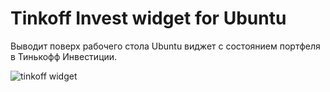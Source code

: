 # Tinkoff Invest widget for Ubuntu

Выводит поверх рабочего стола Ubuntu виджет с состоянием портфеля в Тинькофф Инвестиции.

![tinkoff widget](https://i.imgur.com/TSO3i9F.png)
